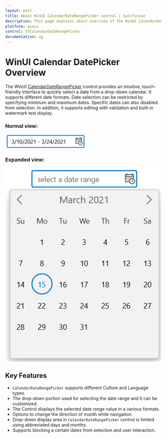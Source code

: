 ```yaml
---
layout: post
title: About WinUI CalendarDateRangePicker control | Syncfusion
description: This page explains about overview of the WinUI CalendarDateRangePicker (SfCalendarDateRangePicker) control and its overall customization features.
platform: winui
control: SfCalendarDateRangePicker
documentation: ug
---
```


# WinUI Calendar DatePicker Overview

The WinUI [CalendarDateRangePicker](https://help.syncfusion.com/cr/winui/Syncfusion.UI.Xaml.Calendar.SfCalendarDateRangePicker.html) control provides an intuitive, touch-friendly interface to quickly select a date from a drop-down calendar. It supports different date formats. Date selection can be restricted by specifying minimum and maximum dates. Specific dates can also disabled from selection. In addition, it supports editing with validation and built-in watermark text display.

### Normal view:

![CalendarDateRangePicker with normal view](Getting-Started_images/Overview_img1.png)

### Expanded view:

![CalendarDateRangePicker with dropdown date spinner](Getting-Started_images/Overview_img2.png)

## Key Features

* `CalendarDateRangePicker` supports different Culture and Language types.
* The drop-down portion used for selecting the date range and it can be customized.
* The Control displays the selected date range value in a various formats.
* Options to change the direction of month while navigation.
* Drop-down display area in `CalendarDateRangePicker` control is limited using abbreviated days and months.
* Supports blocking a certain dates from selection and user interaction.